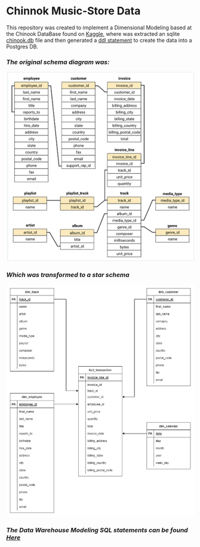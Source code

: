 # Chinnok Music-Store Data

This repository was created to implement a Dimensional Modeling based at the Chinook DataBase found on [Kaggle](https://www.kaggle.com/code/abdelazizelsawy/chinook-music-store-data/data?select=chinook.db), where was extracted an sqlite [chinook.db](/chinook.db) file and then generated a [ddl statement](/chinook/ddl/chinook.sql) to create the data into a Postgres DB.

### *The original schema diagram was:*

![chinook diagram](/images/schema_diagram.png)

### *Which was transformed to a star schema* 

![dw_chinook diagram](/images/dw-chinook_diagram.png)

### *The Data Warehouse Modeling SQL statements can be found [Here](/dw_chinook/ddl/)*



